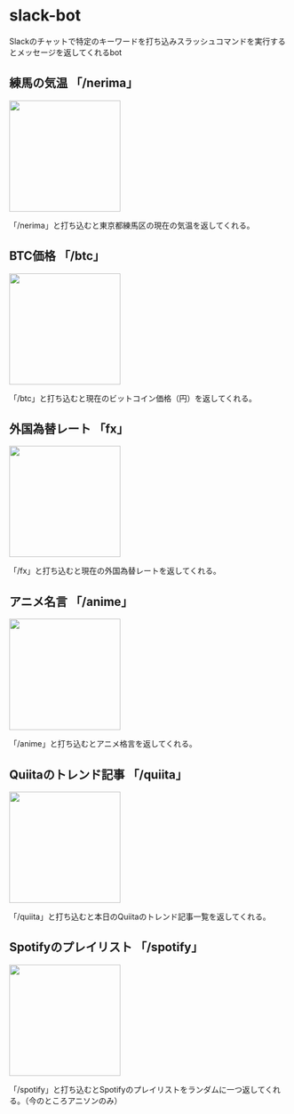 # slack-bot

Slackのチャットで特定のキーワードを打ち込みスラッシュコマンドを実行するとメッセージを返してくれるbot

## 練馬の気温 「/nerima」
<img src="https://user-images.githubusercontent.com/51913879/90297699-52ac3900-deca-11ea-92bb-663f4244a3a5.jpg" width="200px">

 「/nerima」と打ち込むと東京都練馬区の現在の気温を返してくれる。

## BTC価格 「/btc」
<img src="https://user-images.githubusercontent.com/51913879/90297834-d2d29e80-deca-11ea-8ed3-b81d8b2acb40.png" width="200px">

「/btc」と打ち込むと現在のビットコイン価格（円）を返してくれる。

## 外国為替レート 「fx」
<img src="https://user-images.githubusercontent.com/51913879/91895830-d50e6880-ecd2-11ea-9724-c1d691f5727c.jpg" width="200px">

「/fx」と打ち込むと現在の外国為替レートを返してくれる。

## アニメ名言 「/anime」
<img src="https://user-images.githubusercontent.com/51913879/90298163-0d890680-decc-11ea-8d97-1fd5360243f6.jpg" width="200px">

「/anime」と打ち込むとアニメ格言を返してくれる。

## Quiitaのトレンド記事 「/quiita」
<img src="https://user-images.githubusercontent.com/51913879/90298210-44f7b300-decc-11ea-9807-58715f331ef0.jpeg" width="200px">

「/quiita」と打ち込むと本日のQuiitaのトレンド記事一覧を返してくれる。

## Spotifyのプレイリスト 「/spotify」
<img src="https://user-images.githubusercontent.com/51913879/91895942-08e98e00-ecd3-11ea-9cfa-8f65c4b5e7a3.png" width="200px">

「/spotify」と打ち込むとSpotifyのプレイリストをランダムに一つ返してくれる。（今のところアニソンのみ）

